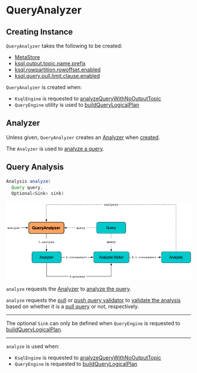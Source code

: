 # QueryAnalyzer

## Creating Instance

`QueryAnalyzer` takes the following to be created:

* <span id="metaStore"> [MetaStore](../MetaStore.md)
* <span id="outputTopicPrefix"> [ksql.output.topic.name.prefix](../KsqlConfig.md#KSQL_OUTPUT_TOPIC_NAME_PREFIX_CONFIG)
* <span id="rowpartitionRowoffsetEnabled"> [ksql.rowpartition.rowoffset.enabled](../KsqlConfig.md#KSQL_ROWPARTITION_ROWOFFSET_ENABLED)
* <span id="pullLimitClauseEnabled"> [ksql.query.pull.limit.clause.enabled](../KsqlConfig.md#KSQL_QUERY_PULL_LIMIT_CLAUSE_ENABLED)

`QueryAnalyzer` is created when:

* `KsqlEngine` is requested to [analyzeQueryWithNoOutputTopic](../KsqlEngine.md#analyzeQueryWithNoOutputTopic)
* `QueryEngine` utility is used to [buildQueryLogicalPlan](../QueryEngine.md#buildQueryLogicalPlan)

## <span id="analyzer"> Analyzer

Unless given, `QueryAnalyzer` creates an [Analyzer](../analyzer/Analyzer.md) when [created](#creating-instance).

The `Analyzer` is used to [analyze a query](#analyze).

## <span id="analyze"> Query Analysis

```java
Analysis analyze(
  Query query,
  Optional<Sink> sink)
```

![QueryAnalyzer.analyze](../images/QueryAnalyzer-analyze.png)

`analyze` requests the [Analyzer](#analyzer) to [analyze the query](../analyzer/Analyzer.md#analyze).

`analyze` requests the [pull](#pullQueryValidator) or [push query validator](#pushQueryValidator) to [validate the analysis](QueryValidator.md#validate) based on whether it is a [pull query](../parser/Query.md#isPullQuery) or not, respectively.

---

The optional `Sink` can only be defined when `QueryEngine` is requested to [buildQueryLogicalPlan](../QueryEngine.md#buildQueryLogicalPlan).

---

`analyze` is used when:

* `KsqlEngine` is requested to [analyzeQueryWithNoOutputTopic](../KsqlEngine.md#analyzeQueryWithNoOutputTopic)
* `QueryEngine` is requested to [buildQueryLogicalPlan](../QueryEngine.md#buildQueryLogicalPlan)
